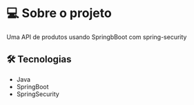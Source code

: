 # 💻 Sobre o projeto

Uma API de produtos usando SpringbBoot com spring-security

## 🛠 Tecnologias

- Java
- SpringBoot
- SpringSecurity
